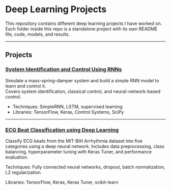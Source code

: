 # Deep Learning Projects

This repository contains different deep learning projects I have worked on.  
Each folder inside this repo is a standalone project with its own README file, code, models, and results.

---

## Projects

### [System Identification and Control Using RNNs](./System%20Identification%20and%20Control%20Using%20RNNs)
Simulate a mass-spring-damper system and build a simple RNN model to learn and control it.  
Covers system identification, classical control, and neural-network-based control.

- Techniques: SimpleRNN, LSTM, supervised learning
- Libraries: TensorFlow, Keras, Control Systems, SciPy

---
### [ECG Beat Classification using Deep Learning](./ECG%Beat%Classification%using%Deep%Learning)
Classify ECG beats from the MIT-BIH Arrhythmia dataset into five categories using a deep neural network.
Includes data preprocessing, class balancing, hyperparameter tuning with Keras Tuner, and performance evaluation.

Techniques: Fully connected neural networks, dropout, batch normalization, L2 regularization

Libraries: TensorFlow, Keras, Keras Tuner, scikit-learn
